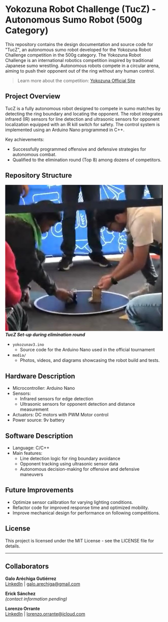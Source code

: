 # Yokozuna Robot Challenge (TucZ) - Autonomous Sumo Robot (500g Category)

This repository contains the design documentation and source code for "TucZ", an autonomous sumo robot developed for the Yokozuna Robot Challenge competition in the 500g category.
The Yokozuna Robot Challenge is an international robotics competition inspired by traditional Japanese sumo wrestling. Autonomous robots compete in a circular arena, aiming to push their opponent out of the ring without any human control.

> Learn more about the competition: [Yokozuna Official Site](https://ccrl.notion.site/Acerca-de-706e20c6e6784b24b1a9acb286055106)  

## Project Overview

TucZ is a fully autonomous robot designed to compete in sumo matches by detecting the ring boundary and locating the opponent. The robot integrates infrared (IR) sensors for line detection and ultrasonic sensors for opponent localization equipped with an IR kill switch for safety. The control system is implemented using an Arduino Nano programmed in C++.

Key achievements:
- Successfully programmed offensive and defensive strategies for autonomous combat.
- Qualified to the elimination round (Top 8) among dozens of competitors.

## Repository Structure
![Robot combat photo](Media/TucZ-Precomp-comp/TucZ-Competition.jpg)
***TucZ Set-up during elimination round***

- `yokozunav3.ino`
  - Source code for the Arduino Nano used in the official tournament
- `media/`
  - Photos, videos, and diagrams showcasing the robot build and tests.

## Hardware Description

- Microcontroller: Arduino Nano
- Sensors:
  - Infrared sensors for edge detection
  - Ultrasonic sensors for opponent detection and distance measurement
- Actuators: DC motors with PWM Motor control
- Power source: 9v battery

## Software Description

- Language: C/C++
- Main features:
  - Line detection logic for ring boundary avoidance
  - Opponent tracking using ultrasonic sensor data
  - Autonomous decision-making for offensive and defensive maneuvers


## Future Improvements

- Optimize sensor calibration for varying lighting conditions.
- Refactor code for improved response time and optimized mobility.
- Improve mechanical design for performance on following competitions.

## License

This project is licensed under the MIT License - see the LICENSE file for details.

---

## Collaborators

**Galo Aréchiga Gutiérrez**  
[LinkedIn](https://linkedin.com/in/galo-arechiga-gutierrez-b81b5935b) | galo.arechiga@gmail.com

**Erick Sánchez**  
*(contact information pending)*

**Lorenzo Orrante**  
[LinkedIn](https://www.linkedin.com/in/lorenzo-orrante-rom%C3%A1n-75b146359/) | lorenzo.orrante@icloud.com


